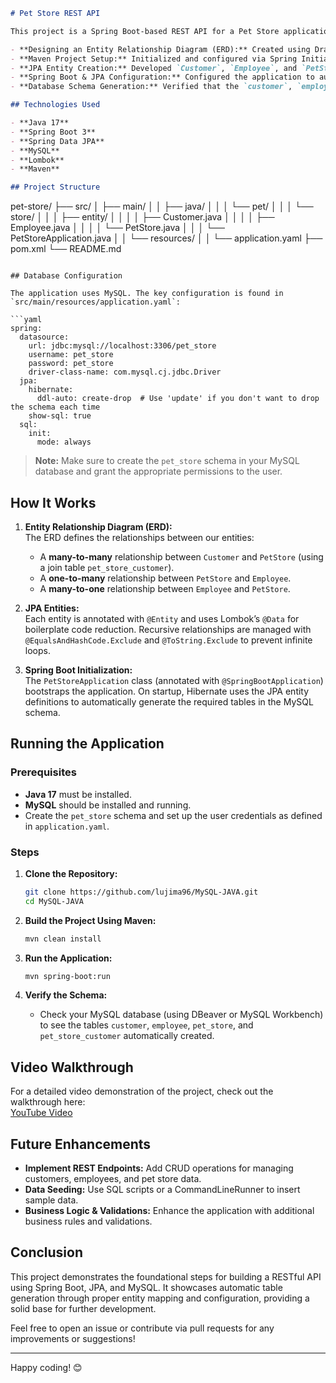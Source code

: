 ```markdown
# Pet Store REST API

This project is a Spring Boot-based REST API for a Pet Store application. It was built as part of a coding assignment to demonstrate the following:

- **Designing an Entity Relationship Diagram (ERD):** Created using Draw.io to map out our database schema.
- **Maven Project Setup:** Initialized and configured via Spring Initializr with a custom `pom.xml`.
- **JPA Entity Creation:** Developed `Customer`, `Employee`, and `PetStore` classes with proper annotations and relationships.
- **Spring Boot & JPA Configuration:** Configured the application to automatically generate MySQL database tables from our entity classes.
- **Database Schema Generation:** Verified that the `customer`, `employee`, `pet_store`, and `pet_store_customer` tables are automatically created in the MySQL `pet_store` schema.

## Technologies Used

- **Java 17**
- **Spring Boot 3**
- **Spring Data JPA**
- **MySQL**
- **Lombok**
- **Maven**

## Project Structure

```
pet-store/
├── src/
│   ├── main/
│   │   ├── java/
│   │   │   └── pet/
│   │   │       └── store/
│   │   │           ├── entity/
│   │   │           │   ├── Customer.java
│   │   │           │   ├── Employee.java
│   │   │           │   └── PetStore.java
│   │   │           └── PetStoreApplication.java
│   │   └── resources/
│   │       └── application.yaml
├── pom.xml
└── README.md
```

## Database Configuration

The application uses MySQL. The key configuration is found in `src/main/resources/application.yaml`:

```yaml
spring:
  datasource:
    url: jdbc:mysql://localhost:3306/pet_store
    username: pet_store
    password: pet_store
    driver-class-name: com.mysql.cj.jdbc.Driver
  jpa:
    hibernate:
      ddl-auto: create-drop  # Use 'update' if you don't want to drop the schema each time
    show-sql: true
  sql:
    init:
      mode: always
```

> **Note:** Make sure to create the `pet_store` schema in your MySQL database and grant the appropriate permissions to the user.

## How It Works

1. **Entity Relationship Diagram (ERD):**  
   The ERD defines the relationships between our entities:
   - A **many-to-many** relationship between `Customer` and `PetStore` (using a join table `pet_store_customer`).
   - A **one-to-many** relationship between `PetStore` and `Employee`.
   - A **many-to-one** relationship between `Employee` and `PetStore`.

2. **JPA Entities:**  
   Each entity is annotated with `@Entity` and uses Lombok’s `@Data` for boilerplate code reduction. Recursive relationships are managed with `@EqualsAndHashCode.Exclude` and `@ToString.Exclude` to prevent infinite loops.

3. **Spring Boot Initialization:**  
   The `PetStoreApplication` class (annotated with `@SpringBootApplication`) bootstraps the application. On startup, Hibernate uses the JPA entity definitions to automatically generate the required tables in the MySQL schema.

## Running the Application

### Prerequisites

- **Java 17** must be installed.
- **MySQL** should be installed and running.
- Create the `pet_store` schema and set up the user credentials as defined in `application.yaml`.

### Steps

1. **Clone the Repository:**

   ```bash
   git clone https://github.com/lujima96/MySQL-JAVA.git
   cd MySQL-JAVA
   ```

2. **Build the Project Using Maven:**

   ```bash
   mvn clean install
   ```

3. **Run the Application:**

   ```bash
   mvn spring-boot:run
   ```

4. **Verify the Schema:**
   - Check your MySQL database (using DBeaver or MySQL Workbench) to see the tables `customer`, `employee`, `pet_store`, and `pet_store_customer` automatically created.

## Video Walkthrough

For a detailed video demonstration of the project, check out the walkthrough here:  
[YouTube Video](https://studio.youtube.com/video/yqEiG6QeDsw/edit)

## Future Enhancements

- **Implement REST Endpoints:** Add CRUD operations for managing customers, employees, and pet store data.
- **Data Seeding:** Use SQL scripts or a CommandLineRunner to insert sample data.
- **Business Logic & Validations:** Enhance the application with additional business rules and validations.

## Conclusion

This project demonstrates the foundational steps for building a RESTful API using Spring Boot, JPA, and MySQL. It showcases automatic table generation through proper entity mapping and configuration, providing a solid base for further development.

Feel free to open an issue or contribute via pull requests for any improvements or suggestions!

---

Happy coding! 😊
```
